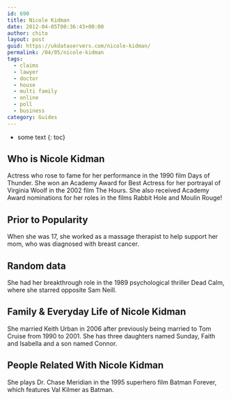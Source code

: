 ```yaml
---
id: 690
title: Nicole Kidman
date: 2012-04-05T00:36:43+00:00
author: chito
layout: post
guid: https://ukdataservers.com/nicole-kidman/
permalink: /04/05/nicole-kidman
tags:
  - claims
  - lawyer
  - doctor
  - house
  - multi family
  - online
  - poll
  - business
category: Guides
---
```


* some text
{: toc}
          
          
## Who is  Nicole Kidman
                  
                  
                  
Actress who rose to fame for her performance in the 1990 film Days of Thunder. She won an Academy Award for Best Actress for her portrayal of Virginia Woolf in the 2002 film The Hours. She also received Academy Award nominations for her roles in the films Rabbit Hole and Moulin Rouge! 
                  
                
                
                
## Prior to Popularity 
                  
                  
                  
When she was 17, she worked as a massage therapist to help support her mom, who was diagnosed with breast cancer. 
                  
                
                
                
## Random data 
                  
                  
                  
She had her breakthrough role in the 1989 psychological thriller Dead Calm, where she starred opposite Sam Neill. 
                  
                
                
                
## Family & Everyday Life of Nicole Kidman
                  
                  
                  
She married Keith Urban in 2006 after previously being married to Tom Cruise from 1990 to 2001. She has three daughters named Sunday, Faith and Isabella and a son named Connor. 
                  
                
                
                
## People Related With  Nicole Kidman
                  
                  
                  
She plays Dr. Chase Meridian in the 1995 superhero film Batman Forever, which features Val Kilmer as Batman. 
                  
                
              
            
          
          
          
    
    
  

